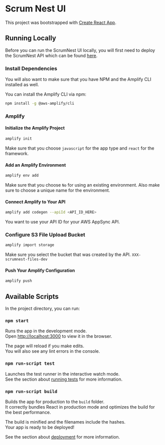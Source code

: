 # Scrum Nest UI

This project was bootstrapped with [Create React App](https://github.com/facebook/create-react-app).

## Running Locally

Before you can run the ScrumNest UI locally, you will first need to deploy the ScrumNest API which can be found [here](https://github.com/brianseidl/scrumnest-api).

### Install Dependencies

You will also want to make sure that you have NPM and the Amplify CLI installed as well.

You can install the Amplify CLI via npm:

```bash
npm install -g @aws-amplify/cli
```

### Amplify

#### Initialize the Amplify Project

```bash
amplify init
```

Make sure that you choose `javascript` for the app type and `react` for the framework.

#### Add an Amplify Environment

```bash
amplify env add
```

Make sure that you choose `No` for using an existing environment. Also make sure to choose a unique name for the environment.

#### Connect Amplify to Your API

```bash
amplify add codegen --apiId <API_ID_HERE>
```

You want to use your API ID for your AWS AppSync API.

### Configure S3 File Upload Bucket

```bash
amplify import storage
```

Make sure you select the bucket that was created by the API. `XXX-scrumnest-files-dev`

#### Push Your Amplify Configuration

```bash
amplify push
```

## Available Scripts

In the project directory, you can run:

### `npm start`

Runs the app in the development mode.\
Open [http://localhost:3000](http://localhost:3000) to view it in the browser.

The page will reload if you make edits.\
You will also see any lint errors in the console.

### `npm run-script test`

Launches the test runner in the interactive watch mode.\
See the section about [running tests](https://facebook.github.io/create-react-app/docs/running-tests) for more information.

### `npm run-script build`

Builds the app for production to the `build` folder.\
It correctly bundles React in production mode and optimizes the build for the best performance.

The build is minified and the filenames include the hashes.\
Your app is ready to be deployed!

See the section about [deployment](https://facebook.github.io/create-react-app/docs/deployment) for more information.
